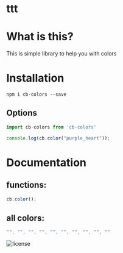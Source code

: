 # ttt

# What is this?

This is simple library to help you with colors

# Installation

```nodejs
npm i cb-colors --save
```

## Options
```javascript
import cb-colors from 'cb-colors'

console.log(cb.color("purple_heart"));
```

# Documentation
## functions:
```javascript
cb.color();
```
## all colors:
```javascript
"", "", "", "", "", "", "", "", "", ""
```
![license](https://img.shields.io/badge/license%3A-ISC-%2319ff6)
